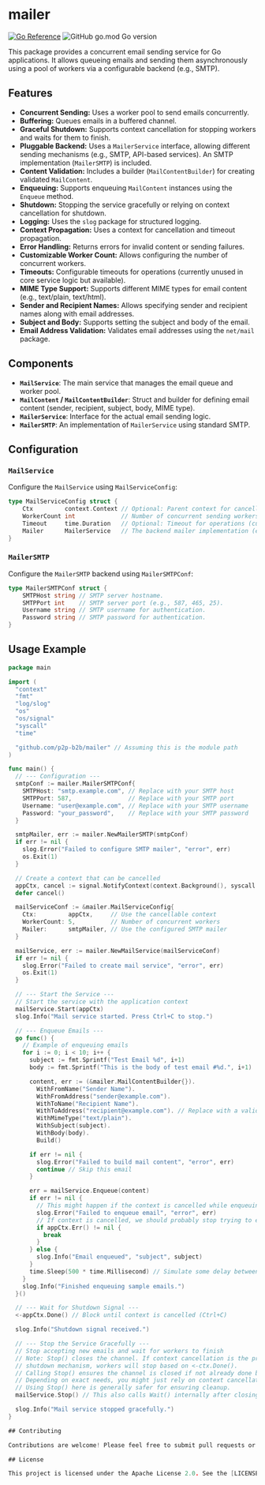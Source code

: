 # mailer

[![Go Reference](https://pkg.go.dev/badge/github.com/p2p-b2b/mailer.svg)](https://pkg.go.dev/github.com/p2p-b2b/mailer)
![GitHub go.mod Go version](https://img.shields.io/github/go-mod/go-version/p2p-b2b/mailer?style=plastic)

This package provides a concurrent email sending service for Go applications. It allows queueing emails and sending them asynchronously using a pool of workers via a configurable backend (e.g., SMTP).

## Features

* **Concurrent Sending:** Uses a worker pool to send emails concurrently.
* **Buffering:** Queues emails in a buffered channel.
* **Graceful Shutdown:** Supports context cancellation for stopping workers and waits for them to finish.
* **Pluggable Backend:** Uses a `MailerService` interface, allowing different sending mechanisms (e.g., SMTP, API-based services). An SMTP implementation (`MailerSMTP`) is included.
* **Content Validation:** Includes a builder (`MailContentBuilder`) for creating validated `MailContent`.
* **Enqueuing:** Supports enqueuing `MailContent` instances using the `Enqueue` method.
* **Shutdown:** Stopping the service gracefully or relying on context cancellation for shutdown.
* **Logging:** Uses the `slog` package for structured logging.
* **Context Propagation:** Uses a context for cancellation and timeout propagation.
* **Error Handling:** Returns errors for invalid content or sending failures.
* **Customizable Worker Count:** Allows configuring the number of concurrent workers.
* **Timeouts:** Configurable timeouts for operations (currently unused in core service logic but available).
* **MIME Type Support:** Supports different MIME types for email content (e.g., text/plain, text/html).
* **Sender and Recipient Names:** Allows specifying sender and recipient names along with email addresses.
* **Subject and Body:** Supports setting the subject and body of the email.
* **Email Address Validation:** Validates email addresses using the `net/mail` package.

## Components

* **`MailService`**: The main service that manages the email queue and worker pool.
* **`MailContent` / `MailContentBuilder`**: Struct and builder for defining email content (sender, recipient, subject, body, MIME type).
* **`MailerService`**: Interface for the actual email sending logic.
* **`MailerSMTP`**: An implementation of `MailerService` using standard SMTP.

## Configuration

### `MailService`

Configure the `MailService` using `MailServiceConfig`:

```go
type MailServiceConfig struct {
    Ctx         context.Context // Optional: Parent context for cancellation.
    WorkerCount int             // Number of concurrent sending workers (1-100).
    Timeout     time.Duration   // Optional: Timeout for operations (currently unused in core service logic but available).
    Mailer      MailerService   // The backend mailer implementation (e.g., MailerSMTP).
}
```

### `MailerSMTP`

Configure the `MailerSMTP` backend using `MailerSMTPConf`:

```go
type MailerSMTPConf struct {
    SMTPHost string // SMTP server hostname.
    SMTPPort int    // SMTP server port (e.g., 587, 465, 25).
    Username string // SMTP username for authentication.
    Password string // SMTP password for authentication.
}
```

## Usage Example

```go
package main

import (
  "context"
  "fmt"
  "log/slog"
  "os"
  "os/signal"
  "syscall"
  "time"

  "github.com/p2p-b2b/mailer" // Assuming this is the module path
)

func main() {
  // --- Configuration ---
  smtpConf := mailer.MailerSMTPConf{
    SMTPHost: "smtp.example.com", // Replace with your SMTP host
    SMTPPort: 587,                // Replace with your SMTP port
    Username: "user@example.com", // Replace with your SMTP username
    Password: "your_password",    // Replace with your SMTP password
  }

  smtpMailer, err := mailer.NewMailerSMTP(smtpConf)
  if err != nil {
    slog.Error("Failed to configure SMTP mailer", "error", err)
    os.Exit(1)
  }

  // Create a context that can be cancelled
  appCtx, cancel := signal.NotifyContext(context.Background(), syscall.SIGINT, syscall.SIGTERM)
  defer cancel()

  mailServiceConf := &mailer.MailServiceConfig{
    Ctx:         appCtx,     // Use the cancellable context
    WorkerCount: 5,          // Number of concurrent workers
    Mailer:      smtpMailer, // Use the configured SMTP mailer
  }

  mailService, err := mailer.NewMailService(mailServiceConf)
  if err != nil {
    slog.Error("Failed to create mail service", "error", err)
    os.Exit(1)
  }

  // --- Start the Service ---
  // Start the service with the application context
  mailService.Start(appCtx)
  slog.Info("Mail service started. Press Ctrl+C to stop.")

  // --- Enqueue Emails ---
  go func() {
    // Example of enqueuing emails
    for i := 0; i < 10; i++ {
      subject := fmt.Sprintf("Test Email %d", i+1)
      body := fmt.Sprintf("This is the body of test email #%d.", i+1)

      content, err := (&mailer.MailContentBuilder{}).
        WithFromName("Sender Name").
        WithFromAddress("sender@example.com").
        WithToName("Recipient Name").
        WithToAddress("recipient@example.com"). // Replace with a valid recipient
        WithMimeType("text/plain").
        WithSubject(subject).
        WithBody(body).
        Build()

      if err != nil {
        slog.Error("Failed to build mail content", "error", err)
        continue // Skip this email
      }

      err = mailService.Enqueue(content)
      if err != nil {
        // This might happen if the context is cancelled while enqueuing
        slog.Error("Failed to enqueue email", "error", err)
        // If context is cancelled, we should probably stop trying to enqueue
        if appCtx.Err() != nil {
          break
        }
      } else {
        slog.Info("Email enqueued", "subject", subject)
      }
      time.Sleep(500 * time.Millisecond) // Simulate some delay between emails
    }
    slog.Info("Finished enqueuing sample emails.")
  }()

  // --- Wait for Shutdown Signal ---
  <-appCtx.Done() // Block until context is cancelled (Ctrl+C)

  slog.Info("Shutdown signal received.")

  // --- Stop the Service Gracefully ---
  // Stop accepting new emails and wait for workers to finish
  // Note: Stop() closes the channel. If context cancellation is the primary
  // shutdown mechanism, workers will stop based on <-ctx.Done().
  // Calling Stop() ensures the channel is closed if not already done by context cancellation propagation.
  // Depending on exact needs, you might just rely on context cancellation and use Wait().
  // Using Stop() here is generally safer for ensuring cleanup.
  mailService.Stop() // This also calls Wait() internally after closing the channel

  slog.Info("Mail service stopped gracefully.")
}

## Contributing

Contributions are welcome! Please feel free to submit pull requests or open issues.

## License

This project is licensed under the Apache License 2.0. See the [LICENSE](LICENSE) file for details.
